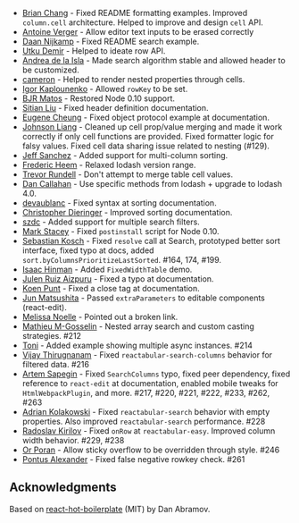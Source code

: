 * [Brian Chang](https://github.com/eviltoylet) - Fixed README formatting examples. Improved `column.cell` architecture. Helped to improve and design `cell` API.
* [Antoine Verger](https://github.com/antoineverger) - Allow editor text inputs to be erased correctly
* [Daan Nijkamp](https://github.com/daannijkamp) - Fixed README search example.
* [Utku Demir](https://github.com/utdemir) - Helped to ideate row API.
* [Andrea de la Isla](https://github.com/nuragic) - Made search algorithm stable and allowed header to be customized.
* [cameron](https://github.com/cameront) - Helped to render nested properties through cells.
* [Igor Kaplounenko](https://github.com/megawidget) - Allowed `rowKey` to be set.
* [BJR Matos](https://github.com/bjrmatos) - Restored Node 0.10 support.
* [Sitian Liu](https://github.com/goldensunliu) - Fixed header definition documentation.
* [Eugene Cheung](https://github.com/arkon) - Fixed object protocol example at documentation.
* [Johnson Liang](https://github.com/MrOrz) - Cleaned up cell prop/value merging and made it work correctly if only cell functions are provided. Fixed formatter logic for falsy values. Fixed cell data sharing issue related to nesting (#129).
* [Jeff Sanchez](https://github.com/JeffSanchez) - Added support for multi-column sorting.
* [Frederic Heem](https://github.com/FredericHeem) - Relaxed lodash version range.
* [Trevor Rundell](https://github.com/trun) - Don't attempt to merge table cell values.
* [Dan Callahan](https://github.com/callahad) - Use specific methods from lodash + upgrade to lodash 4.0.
* [devaublanc](https://github.com/devaublanc) - Fixed syntax at sorting documentation.
* [Christopher Dieringer](https://github.com/cdaringe) - Improved sorting documentation.
* [szdc](https://github.com/szdc) - Added support for multiple search filters.
* [Mark Stacey](https://github.com/Gudahtt) - Fixed `postinstall` script for Node 0.10.
* [Sebastian Kosch](https://github.com/skosch) - Fixed `resolve` call at Search, prototyped better sort interface, fixed typo at docs, added `sort.byColumnsPrioritizeLastSorted`. #164, 174, #199.
* [Isaac Hinman](https://github.com/isaachinman) - Added `FixedWidthTable` demo.
* [Julen Ruiz Aizpuru](https://github.com/julen) - Fixed a typo at documentation.
* [Koen Punt](https://github.com/koenpunt) - Fixed a close tag at documentation.
* [Jun Matsushita](https://github.com/jmatsushita) - Passed `extraParameters` to editable components (react-edit).
* [Melissa Noelle](https://github.com/melissanoelle) - Pointed out a broken link.
* [Mathieu M-Gosselin](https://github.com/mathieumg) - Nested array search and custom casting strategies. #212
* [Toni](https://github.com/git-toni) - Added example showing multiple async instances. #214
* [Vijay Thirugnanam](https://github.com/vijayst) - Fixed `reactabular-search-columns` behavior for filtered data. #216
* [Artem Sapegin](https://github.com/sapegin) - Fixed `SearchColumns` typo, fixed peer dependency, fixed reference to `react-edit` at documentation, enabled mobile tweaks for `HtmlWebpackPlugin`, and more. #217, #220, #221, #222, #233, #262, #263
* [Adrian Kolakowski](https://github.com/chiss2906) - Fixed `reactabular-search` behavior with empty properties. Also improved `reactabular-search` performance. #228
* [Radoslav Kirilov](https://github.com/smoke) - Fixed `onRow` at `reactabular-easy`. Improved column width behavior. #229, #238
* [Or Poran](https://github.com/orporan) - Allow sticky overflow to be overridden through style. #246
* [Pontus Alexander](https://github.com/pomle) - Fixed false negative rowkey check. #261

## Acknowledgments

Based on [react-hot-boilerplate](https://github.com/gaearon/react-hot-boilerplate) (MIT) by Dan Abramov.
